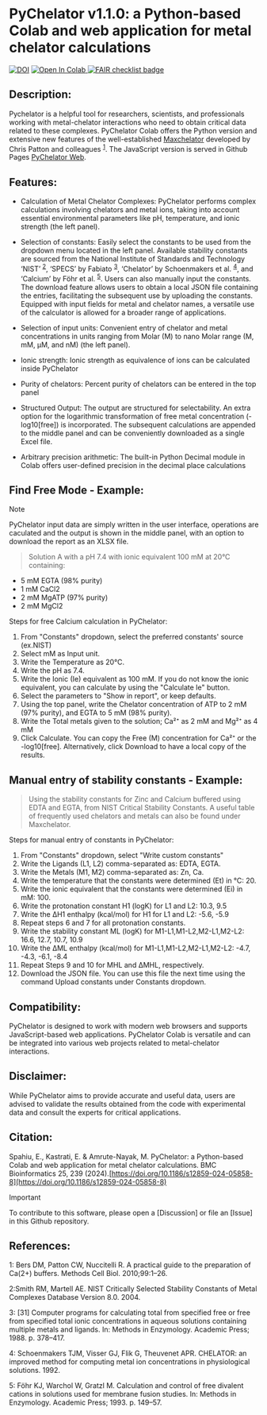 # PyChelator v1.1.0: a Python-based Colab and web application for metal chelator calculations
<a href="https://doi.org/10.5281/zenodo.10674753"><img src="https://zenodo.org/badge/DOI/10.5281/zenodo.10674753.svg" alt="DOI"></a> 
<a href="https://colab.research.google.com/github/AmruteLab/PyChelator/blob/main/PyChelator_Colab.ipynb" target="_parent">
<img src="https://colab.research.google.com/assets/colab-badge.svg" alt="Open In Colab"/> </a>
[![FAIR checklist badge](https://fairsoftwarechecklist.net/badge.svg)](https://fairsoftwarechecklist.net/v0.2?f=31&a=32113&i=32322&r=123)

## Description:
Pychelator is a helpful tool for researchers, scientists, and professionals working with metal-chelator interactions who need to obtain critical data related to these complexes. PyChelator Colab offers the Python version and extensive new features of the well-established [Maxchelator](https://owamoosa.com/maxchelator/) developed by Chris Patton and colleagues <sup>[1](#1)</sup>. The JavaScript version is served in Github Pages [PyChelator Web](https://amrutelab.github.io/PyChelator/).

## Features:
- Calculation of Metal Chelator Complexes: PyChelator performs complex calculations involving chelators and metal ions, taking into account essential environmental parameters like pH, temperature, and ionic strength (the left panel).

- Selection of constants: Easily select the constants to be used from the dropdown menu located in the left panel. Available stability constants are sourced from the National Institute of Standards and Technology ‘NIST’ <sup>[2](#2)</sup>, ‘SPECS’ by Fabiato <sup>[3](#3)</sup>, ‘Chelator’ by Schoenmakers et al. <sup>[4](#4)</sup>, and ‘Calcium’ by Föhr et al. <sup>[5](#5)</sup>. Users can also manually input the constants. The download feature allows users to obtain a local JSON file containing the entries, facilitating the subsequent use by uploading the constants. Equipped with input fields for metal and chelator names, a versatile use of the calculator is allowed for a broader range of applications.

- Selection of input units: Convenient entry of chelator and metal concentrations in units ranging from Molar (M) to nano Molar range (M, mM, μM, and nM) (the left panel).

- Ionic strength: Ionic strength as equivalence of ions can be calculated inside PyChelator

- Purity of chelators: Percent purity of chelators can be entered in the top panel

- Structured Output: The output are structured for selectability. An extra option for the logarithmic transformation of free metal concentration (-log10[free]) is incorporated. The subsequent calculations are appended to the middle panel and can be conveniently downloaded as a single Excel file.

- Arbitrary precision arithmetic: The built-in Python Decimal module in Colab offers user-defined precision in the decimal place calculations



## Find Free Mode - Example:
> [!NOTE] 
> PyChelator input data are simply written in the user interface, operations are caculated and the output is shown in the middle panel, with an option to download the report as an XLSX file.

> Solution A with a pH 7.4 with ionic equivalent 100 mM at 20°C containing:
- 5 mM EGTA (98% purity)
- 1 mM CaCl2
- 2 mM MgATP (97% purity)
- 2 mM MgCl2

Steps for free Calcium calculation in PyChelator:

1. From "Constants" dropdown, select the preferred constants' source (ex.NIST)
2. Select mM as Input unit.
3. Write the Temperature as 20°C.
4. Write the pH as 7.4.
5. Write the Ionic (Ie) equivalent as 100 mM. If you do not know the ionic equivalent, you can calculate by using the "Calculate Ie" button.
6. Select the parameters to "Show in report", or keep defaults.
7. Using the top panel, write the Chelator concentration of ATP to 2 mM (97% purity), and EGTA to 5 mM (98% purity).
8. Write the Total metals given to the solution; Ca²⁺ as 2 mM and Mg²⁺ as 4 mM
9. Click Calculate. You can copy the Free (M) concentration for Ca²⁺ or the -log10[free]. Alternatively, click Download to have a local copy of the results.

## Manual entry of stability constants - Example: 
> Using the stability constants for Zinc and Calcium buffered using EDTA and EGTA, from NIST Critical Stability Constants. A useful table of frequently used chelators and metals can also be found under Maxchelator.

Steps for manual entry of constants in PyChelator:

1. From "Constants" dropdown, select "Write custom constants"
2. Write the Ligands (L1, L2) comma-separated as: EDTA, EGTA.
3. Write the Metals (M1, M2) comma-separated as: Zn, Ca.
4. Write the temperature that the constants were determined (Et) in °C: 20.
5. Write the ionic equivalent that the constants were determined (Ei) in mM: 100.
6. Write the protonation constant H1 (logK) for L1 and L2: 10.3, 9.5
7. Write the ΔH1 enthalpy (kcal/mol) for H1 for L1 and L2: -5.6, -5.9
8. Repeat steps 6 and 7 for all protonation constants.
9. Write the stability constant ML (logK) for M1-L1,M1-L2,M2-L1,M2-L2: 16.6, 12.7, 10.7, 10.9
10. Write the ΔML enthalpy (kcal/mol) for M1-L1,M1-L2,M2-L1,M2-L2: -4.7, -4.3, -6.1, -8.4
11. Repeat Steps 9 and 10 for MHL and ΔMHL, respectively.
12. Download the JSON file. You can use this file the next time using the command Upload constants under Constants dropdown.

## Compatibility:
PyChelator is designed to work with modern web browsers and supports JavaScript-based web applications. PyChelator Colab is versatile and can be integrated into various web projects related to metal-chelator interactions.

## Disclaimer:
While PyChelator aims to provide accurate and useful data, users are advised to validate the results obtained from the code with experimental data and consult the experts for critical applications.

## Citation:
Spahiu, E., Kastrati, E. & Amrute-Nayak, M. PyChelator: a Python-based Colab and web application for metal chelator calculations. BMC Bioinformatics 25, 239 (2024).[https://doi.org/10.1186/s12859-024-05858-8](https://doi.org/10.1186/s12859-024-05858-8)
  
> [!IMPORTANT]  
> To contribute to this software, please open a [Discussion] or file an [Issue] in this Github repository.

## References:
  
<a name="1">1</a>: Bers DM, Patton CW, Nuccitelli R. A practical guide to the preparation of Ca(2+) buffers. Methods Cell Biol. 2010;99:1–26.
  
<a name="2">2</a>:Smith RM, Martell AE. NIST Critically Selected Stability Constants of Metal Complexes Database Version 8.0. 2004.
  
<a name="3">3</a>: [31] Computer programs for calculating total from specified free or free from specified total ionic concentrations in aqueous solutions containing multiple metals and ligands. In: Methods in Enzymology. Academic Press; 1988. p. 378–417.
  
<a name="4">4</a>: Schoenmakers TJM, Visser GJ, Flik G, Theuvenet APR. CHELATOR: an improved method for computing metal ion concentrations in physiological solutions. 1992.
  
<a name="5">5</a>: Föhr KJ, Warchol W, Gratzl M. Calculation and control of free divalent cations in solutions used for membrane fusion studies. In: Methods in Enzymology. Academic Press; 1993. p. 149–57.
